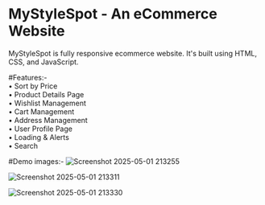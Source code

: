 # MyStyleSpot - An eCommerce Website

MyStyleSpot is fully responsive ecommerce website.
It's built using HTML, CSS, and JavaScript.

#Features:-   
• Sort by Price  
• Product Details Page    
• Wishlist Management     
• Cart Management     
• Address Management     
• User Profile Page      
• Loading & Alerts       
• Search   

#Demo images:-
![Screenshot 2025-05-01 213255](https://github.com/user-attachments/assets/0606aab4-7b4e-4a72-9076-1a5f53f52bb3)

![Screenshot 2025-05-01 213311](https://github.com/user-attachments/assets/c84884ea-d2c8-4eee-ad5a-ed2b42f5113b)

![Screenshot 2025-05-01 213330](https://github.com/user-attachments/assets/2551a3de-416e-401b-a50e-3898df8bf206)
